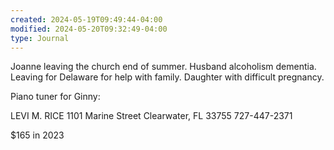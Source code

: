 ```yaml
---
created: 2024-05-19T09:49:44-04:00
modified: 2024-05-20T09:32:49-04:00
type: Journal
---
```


Joanne leaving the church end of summer. Husband alcoholism dementia. Leaving for Delaware for help with family. Daughter with difficult pregnancy.

Piano tuner for Ginny: 

LEVI M. RICE
1101 Marine Street
Clearwater, FL 33755
727-447-2371

$165 in 2023
